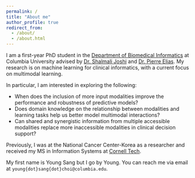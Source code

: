 ```yaml
---
permalink: /
title: "About me"
author_profile: true
redirect_from: 
  - /about/
  - /about.html
---
```


I am a first-year PhD student in the [Department of Biomedical Informatics](https://www.dbmi.columbia.edu/) at Columbia University advised by [Dr. Shalmali Joshi](https://shalmalijoshi.github.io/reAIM/) and [Dr. Pierre Elias](https://members.dbmi.columbia.edu/CRADLE/). My research is on machine learning for clinical informatics, with a current focus on multimodal learning.

In particular, I am interested in exploring the following:

- When does the inclusion of more input modalities improve the performance and robustness of predictive models?
- Does domain knowledge on the relationship between modalities and learning tasks help us better model multimodal interactions?
- Can shared and synergistic information from multiple accessible modalities replace more inaccessible modalities in clinical decision support?

Previously, I was at the National Cancer Center-Korea as a researcher and received my MS in Information Systems at [Cornell Tech](https://tech.cornell.edu/programs/masters-programs/jacobs-technion-cornell-dual-ms-health-tech/).

My first name is Young Sang but I go by Young. You can reach me via email at `young{dot}sang{dot}choi@columbia.edu`.
